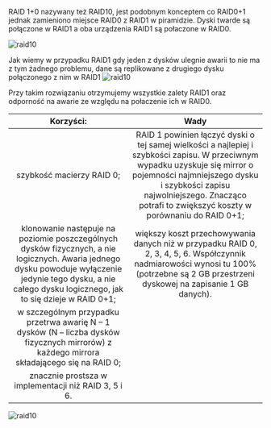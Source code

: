 RAID 1+0 nazywany też RAID10, jest podobnym konceptem co RAID0+1 jednak zamieniono miejsce RAID0 z RAID1 w piramidzie. Dyski twarde są połączone w RAID1 a oba urządzenia RAID1 są połaczone w RAID0. 

![raid10](3_2_1_raid10_1.png)

Jak wiemy w przypadku RAID1 gdy jeden z dysków ulegnie awarii to nie ma z tym żadnego problemu, dane są replikowane z drugiego dysku połączonego z nim w RAID1
![raid10](3_2_1_raid10_2.png)

Przy takim rozwiązaniu otrzymujemy wszystkie zalety RAID1 oraz odporność na awarie ze względu na połaczenie ich w RAID0. 

|                                                                                                     						  							  								 Korzyści:  							 						 					                                                                                                   |                                                                                                                                						  							  								 Wady  							 						 					                                                                                                                              |
|:------------------------------------------------------------------------------------------------------------------------------------------------------------------------------------------------------------------------:|:-------------------------------------------------------------------------------------------------------------------------------------------------------------------------------------------------------------------------------------------------------------------------:|
|                                                                                             						  							  								 szybkość macierzy RAID 0;  							 						 					                                                                                           |  						  							  								 RAID 1 powinien łączyć dyski o tej samej wielkości a najlepiej i szybkości zapisu. W przeciwnym wypadku uzyskuje się mirror o pojemności najmniejszego dysku i szybkości zapisu najwolniejszego. Znacząco potrafi to zwiększyć koszty w porównaniu do RAID 0+1;  							 						 					 |
|  						  							  								 klonowanie następuje na poziomie poszczególnych dysków fizycznych, a nie logicznych. Awaria jednego dysku powoduje wyłączenie jedynie tego dysku, a nie całego dysku logicznego, jak to się dzieje w RAID 0+1;  							 						 					 |                                      						  							  								 większy koszt przechowywania danych niż w przypadku RAID 0, 2, 3, 4, 5, 6. Współczynnik nadmiarowości wynosi tu 100% (potrzebne są 2 GB przestrzeni dyskowej na zapisanie 1 GB danych).  							 						 					                                     |
|                                    						  							  								 w szczególnym przypadku przetrwa awarię N – 1 dysków (N – liczba dysków fizycznych mirrorów) z każdego mirrora składającego się na RAID 0;  							 						 					                                   |                                                                                                                                      					                                                                                                                                     |
|                                                                               						  							  								 znacznie prostsza w implementacji niż RAID 3, 5 i 6.  							 						 					                                                                              |                                                                                                                                      					                                                                                                                                     |

![raid10](3_2_1_raid10_3.png)
